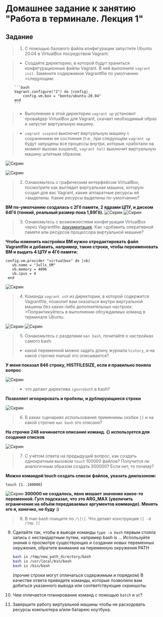 # Домашнее задание к занятию "Работа в терминале. Лекция 1"


## Задание

>1. С помощью базового файла конфигурации запустите Ubuntu 20.04 в VirtualBox посредством Vagrant:

>	* Создайте директорию, в которой будут храниться конфигурационные файлы Vagrant. В ней выполните `vagrant init`. Замените содержимое Vagrantfile по умолчанию >следующим:

		```bash
		Vagrant.configure("2") do |config|
			config.vm.box = "bento/ubuntu-20.04"
		end
		```

>	* Выполнение в этой директории `vagrant up` установит провайдер VirtualBox для Vagrant, скачает необходимый образ и запустит виртуальную машину.

>	* `vagrant suspend` выключит виртуальную машину с сохранением ее состояния (т.е., при следующем `vagrant up` будут запущены все процессы внутри, которые >работали на момент вызова suspend), `vagrant halt` выключит виртуальную машину штатным образом.

![Скрин](https://github.com/Jlljully/devops_netology2/blob/main/Screenshot_8.png "Suspended")

![Скрин](https://github.com/Jlljully/devops_netology2/blob/main/Screenshot_9.png "Suspended")

>2. Ознакомьтесь с графическим интерфейсом VirtualBox, посмотрите как выглядит виртуальная машина, которую создал для вас Vagrant, какие аппаратные ресурсы ей >выделены. Какие ресурсы выделены по-умолчанию?

**ВМ по-умолчанию создалась с 2Гб памяти, 2 ядрами ЦПУ, и диском 64Гб (тонкий, реальный размер пока 1,89Гб).**
![Скрин](https://github.com/Jlljully/devops_netology2/blob/main/Screenshot_10.png "Ресурсы")
![Скрин](https://github.com/Jlljully/devops_netology2/blob/main/Screenshot_14.png "Ресурсы")

>3. Ознакомьтесь с возможностями конфигурации VirtualBox через Vagrantfile: [документация](https://www.vagrantup.com/docs/providers/virtualbox/configuration.html). Как >добавить оперативной памяти или ресурсов процессора виртуальной машине?

**Чтобы изменить настройки ВМ нужно отредактировать файл Vagrantfile и добавить, например, такие строки, чтобы переименовать ВМ и выдать 4 ЦПУ и 4Гб памяти:**

 ``` 
 config.vm.provider "virtualbox" do |vb|
    vb.name = "Julls_VM"
    vb.memory = 4096
    vb.cpus = 4
  end
  ```

![Скрин](https://github.com/Jlljully/devops_netology2/blob/main/Screenshot_11.png "Конфиг")

>4. Команда `vagrant ssh` из директории, в которой содержится Vagrantfile, позволит вам оказаться внутри виртуальной машины без каких-либо дополнительных настроек. >Попрактикуйтесь в выполнении обсуждаемых команд в терминале Ubuntu.

![Скрин](https://github.com/Jlljully/devops_netology2/blob/main/Screenshot_12.png "Команды")
![Скрин](https://github.com/Jlljully/devops_netology2/blob/main/Screenshot_13.png "Команды")

>5. Ознакомьтесь с разделами `man bash`, почитайте о настройках самого bash:
 >   * какой переменной можно задать длину журнала `history`, и на какой строчке manual это описывается?

**У меня показал 846 строку, HISTFILESIZE, если я правильно поняла вопрос**

![Скрин](https://github.com/Jlljully/devops_netology2/blob/main/Screenshot_16.png "Переменные")

 >   * что делает директива `ignoreboth` в bash?

**Позволяет игнорировать и пробелы, и дублирующиеся строки**

![Скрин](https://github.com/Jlljully/devops_netology2/blob/main/Screenshot_15.png "Переменные")

>6. В каких сценариях использования применимы скобки `{}` и на какой строчке `man bash` это описано?

**На строчке 248 начинается описание команд. {} используется для создания списков**

![Скрин](https://github.com/Jlljully/devops_netology2/blob/main/Screenshot_17.png "Скобки")

>7. С учётом ответа на предыдущий вопрос, как создать однократным вызовом `touch` 100000 файлов? Получится ли аналогичным образом создать 300000? Если нет, то почему?

**Можно командой touch создать список файлов, указать диапазоном:**
 ```
touch {1..100000}
 ```
![Скрин](https://github.com/Jlljully/devops_netology2/blob/main/Screenshot_17.png "Стотыщфайлов")
**300000 не создалось, явно мешает значение какое-то переменной. Гугл подсказал, что это ARG_MAX (увеличить ограничение на объём передаваемых аргументов комманде). Менять его я, конечно, не буду :)**

>8. В man bash поищите по `/\[\[`. Что делает конструкция `[[ -d /tmp ]]`



9. Сделайте так, чтобы в выводе команды `type -a bash` первым стояла запись с нестандартным путем, например bash is ... 
Используйте знания о просмотре существующих и создании новых переменных окружения, обратите внимание на переменную окружения PATH 

	```bash
	bash is /tmp/new_path_directory/bash
	bash is /usr/local/bin/bash
	bash is /bin/bash
	```

	(прочие строки могут отличаться содержимым и порядком)
    В качестве ответа приведите команды, которые позволили вам добиться указанного вывода или соответствующие скриншоты.

10. Чем отличается планирование команд с помощью `batch` и `at`?

11. Завершите работу виртуальной машины чтобы не расходовать ресурсы компьютера и/или батарею ноутбука.
